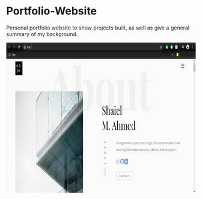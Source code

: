 # Portfolio-Website

Personal portfolio website to show projects built, as well as give a general summary of my background.

<img src="images/screen.png"  height="400" />
